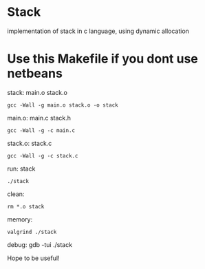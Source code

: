 # Stack
implementation of stack in c language, using dynamic allocation

# Use this Makefile if you dont use netbeans

stack: main.o stack.o
	
	gcc -Wall -g main.o stack.o -o stack

main.o: main.c stack.h
	
	gcc -Wall -g -c main.c

stack.o: stack.c
	
	gcc -Wall -g -c stack.c

run: stack
	
	./stack

clean:
	
	rm *.o stack

memory:
	
	valgrind ./stack

debug:
	gdb -tui ./stack

Hope to be useful!
